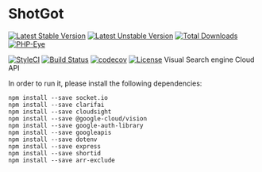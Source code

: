 # ShotGot

[![Latest Stable Version](https://poser.pugx.org/andrey-helldar/carbon/v/stable?format=flat-square)](https://packagist.org/packages/andrey-helldar/carbon)
[![Latest Unstable Version](https://poser.pugx.org/andrey-helldar/carbon/v/unstable?format=flat-square)](https://packagist.org/packages/andrey-helldar/carbon)
[![Total Downloads](https://poser.pugx.org/andrey-helldar/carbon/downloads?format=flat-square)](https://packagist.org/packages/andrey-helldar/carbon)
[![PHP-Eye](https://php-eye.com/badge/andrey-helldar/carbon/tested.svg?style=flat)](https://php-eye.com/package/andrey-helldar/carbon)

[![StyleCI](https://styleci.io/repos/62769990/shield)](https://styleci.io/repos/62769990)
[![Build Status](https://travis-ci.org/andrey-helldar/Carbon.svg?branch=master)](https://travis-ci.org/andrey-helldar/Carbon)
[![codecov](https://codecov.io/gh/andrey-helldar/Carbon/branch/master/graph/badge.svg)](https://codecov.io/gh/andrey-helldar/Carbon)
[![License](https://poser.pugx.org/andrey-helldar/carbon/license?format=flat-square)](https://packagist.org/packages/andrey-helldar/carbon)
Visual Search engine Cloud API

In order to run it, please install the following dependencies:

```
npm install --save socket.io
npm install --save clarifai
npm install --save cloudsight
npm install --save @google-cloud/vision
npm install --save google-auth-library
npm install --save googleapis
npm install --save dotenv
npm install --save express
npm install --save shortid
npm install --save arr-exclude
```

